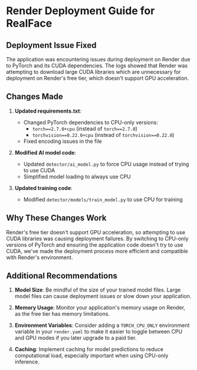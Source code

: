 # Render Deployment Guide for RealFace

## Deployment Issue Fixed

The application was encountering issues during deployment on Render due to PyTorch and its CUDA dependencies. The logs showed that Render was attempting to download large CUDA libraries which are unnecessary for deployment on Render's free tier, which doesn't support GPU acceleration.

## Changes Made

1. **Updated requirements.txt**:
   - Changed PyTorch dependencies to CPU-only versions:
     - `torch==2.7.0+cpu` (instead of `torch==2.7.0`)
     - `torchvision==0.22.0+cpu` (instead of `torchvision==0.22.0`)
   - Fixed encoding issues in the file

2. **Modified AI model code**:
   - Updated `detector/ai_model.py` to force CPU usage instead of trying to use CUDA
   - Simplified model loading to always use CPU

3. **Updated training code**:
   - Modified `detector/models/train_model.py` to use CPU for training

## Why These Changes Work

Render's free tier doesn't support GPU acceleration, so attempting to use CUDA libraries was causing deployment failures. By switching to CPU-only versions of PyTorch and ensuring the application code doesn't try to use CUDA, we've made the deployment process more efficient and compatible with Render's environment.

## Additional Recommendations

1. **Model Size**: Be mindful of the size of your trained model files. Large model files can cause deployment issues or slow down your application.

2. **Memory Usage**: Monitor your application's memory usage on Render, as the free tier has memory limitations.

3. **Environment Variables**: Consider adding a `TORCH_CPU_ONLY` environment variable in your `render.yaml` to make it easier to toggle between CPU and GPU modes if you later upgrade to a paid tier.

4. **Caching**: Implement caching for model predictions to reduce computational load, especially important when using CPU-only inference.